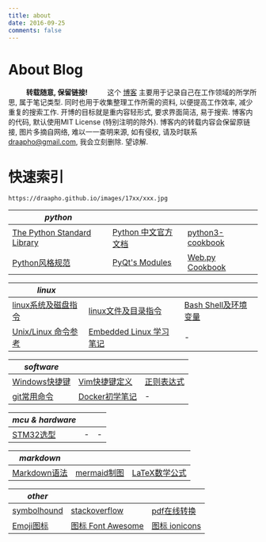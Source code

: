 ```yaml
---
title: about
date: 2016-09-25
comments: false
---
```


# About Blog

&emsp; &emsp; **转载随意, 保留链接!**
    这个 [博客](https://draapho.github.io) 主要用于记录自己在工作领域的所学所思, 属于笔记类型. 同时也用于收集整理工作所需的资料, 以便提高工作效率, 减少重复的搜索工作. 开博的目标就是重内容轻形式, 要求界面简洁, 易于搜索. 博客内的代码, 默认使用MIT License (特别注明的除外). 博客内的转载内容会保留原链接, 图片多摘自网络, 难以一一查明来源, 如有侵权, 请及时联系<draapho@gmail.com>, 我会立刻删除. 望谅解.


# 快速索引

`https://draapho.github.io/images/17xx/xxx.jpg`



| *python*                            |                       |                          |
| ----------------------------------- | --------------------- | ------------------------ |
| [The Python Standard Library][tpsl] | [Python 中文官方文档][pycn] | [python3-cookbook][pc]   |
| [Python风格规范][psg]                   | [PyQt's Modules][pqm] | [Web.py Cookbook][webpy] |


[pycn]: http://python.usyiyi.cn/
[tpsl]: https://docs.python.org/2.7/library/index.html
[pc]: http://python3-cookbook.readthedocs.io/zh_CN/latest/preface.html
[pqm]: http://pyqt.sourceforge.net/Docs/PyQt4/modules.html
[webpy]: http://webpy.org/cookbook/
[psg]: http://zh-google-styleguide.readthedocs.io/en/latest/google-python-styleguide/python_style_rules/#id16



| *linux*                 |                       |                         |
| ----------------------- | --------------------- | ----------------------- |
| [linux系统及磁盘指令][ldisk]   | [linux文件及目录指令][lfile] | [Bash Shell及环境变量][bash] |
| [Unix/Linux 命令参考][lcmd] | [Embedded Linux 学习笔记][el]                     | -                       |


[ldisk]: https://draapho.github.io/2016/12/15/1625-linux-cmd-disk/
[lfile]: https://draapho.github.io/2016/12/16/1626-linux-cmd-file/
[bash]: https://draapho.github.io/2016/12/17/1627-linux-cmd-bash/
[lcmd]: https://draapho.github.io/2017/01/19/1703-linux-command/
[el]: https://draapho.github.io/2017/01/18/1702-linux-hard/



| *software*        |                 |             |
| ----------------- | --------------- | ----------- |
| [Windows快捷键][win] | [Vim快捷键定义][vim] | [正则表达式][re] |
| [git常用命令][git]    | [Docker初学笔记][docker]  | -           |

[win]: https://draapho.github.io/2016/10/08/1607-CheatSheet-win/
[vim]: https://draapho.github.io/2016/10/01/1604-CheatSheet-vim/
[re]: https://draapho.github.io/2016/12/18/1628-soft-regular/
[git]: https://draapho.github.io/2016/10/24/1614-CheatSheet-git/
[docker]: https://draapho.github.io/2017/02/23/1708-docker/



| *mcu & hardware*   |                 |             |
| ----------------- | --------------- | ----------- |
| [STM32选型][stm]   |  - | -           |

[stm]: http://www.st.com/content/st_com/en/products/microcontrollers.html



| *markdown*       |                 |                    |
| ---------------- | --------------- | ------------------ |
| [Markdown语法][md] | [mermaid制图][mm] | [LaTeX数学公式][latex] |


[md]: https://draapho.github.io/about/markdownplus
[mm]: http://knsv.github.io/mermaid/#flowcharts-basic-syntax
[latex]: https://en.wikibooks.org/wiki/LaTeX/Mathematics



| *other*               |                        |                         |
| --------------------- | ---------------------- | ----------------------- |
| [symbolhound][symbol] | [stackoverflow][stack] | [pdf在线转换][pdf]          |
| [Emoji图标][emoji]      | [图标 Font Awesome][fa]  | [图标 ionicons][ionicons] |

[symbol]: http://symbolhound.com/
[stack]: http://stackoverflow.com/
[pdf]: https://smallpdf.com/cn
[emoji]: http://www.webpagefx.com/tools/emoji-cheat-sheet/
[fa]: http://fontawesome.io/icons/
[ionicons]: http://ionicons.com/



